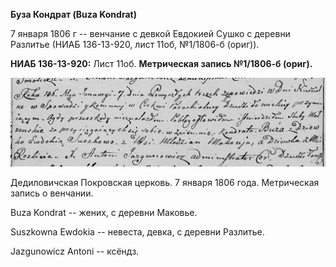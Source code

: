 **Буза Кондрат (Buza Kondrat)**

7 января 1806 г -- венчание с девкой Евдокией Сушко с деревни Разлитье
(НИАБ 136-13-920, лист 11об, №1/1806-б (ориг)).

**НИАБ 136-13-920:** Лист 11об. **Метрическая запись №1/1806-б (ориг).**

![](./media/832c083e521782f72b4fffedff4b9eb06694fb23.png)

Дедиловичская Покровская церковь. 7 января 1806 года. Метрическая запись
о венчании.

Buza Kondrat -- жених, с деревни Маковье.

Suszkowna Ewdokia -- невеста, девка, с деревни Разлитье.

Jazgunowicz Antoni -- ксёндз.
